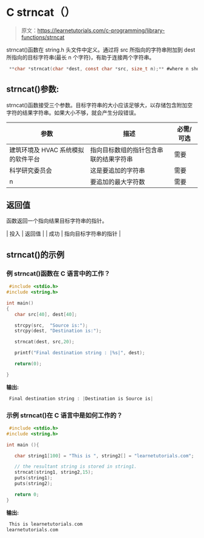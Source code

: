 # C strncat（）

> 原文：<https://learnetutorials.com/c-programming/library-functions/strncat>

strncat()函数在 string.h 头文件中定义。通过将 src 所指向的字符串附加到 dest 所指向的目标字符串(最长 n 个字符)，有助于连接两个字符串。

```c
 **char *strncat(char *dest, const char *src, size_t n);** #where n should be a integer 

```

## strncat()参数:

strncat()函数接受三个参数。目标字符串的大小应该足够大，以存储包含附加空字符的结果字符串。如果大小不够，就会产生分段错误。

| 参数 | 描述 | 必需/可选 |
| --- | --- | --- |
| 建筑环境及 HVAC 系统模拟的软件平台 | 指向目标数组的指针包含串联的结果字符串 | 需要 |
| 科学研究委员会 | 这是要追加的字符串 | 需要 |
| n | 要追加的最大字符数 | 需要 |

## 返回值

函数返回一个指向结果目标字符串的指针。

| 投入 | 返回值 |
| 成功 | 指向目标字符串的指针 |

## strncat()的示例

### 例 strncat()函数在 C 语言中的工作？

```c
 #include <stdio.h>
#include <string.h>

int main()
{
   char src[40], dest[40];

   strcpy(src,  "Source is:");
   strcpy(dest, "Destination is:");

   strncat(dest, src,20);

   printf("Final destination string : |%s|", dest);

   return(0);

} 

```

**输出:**

```c
 Final destination string : |Destination is Source is| 
```

### 示例 strncat()在 C 语言中是如何工作的？

```c
 #include <stdio.h>
#include <string.h>

int main (){

   char string1[100] = "This is ", string2[] = "learnetutorials.com";

   // the resultant string is stored in string1.
   strncat(string1, string2,15);
   puts(string1);
   puts(string2);

   return 0;
} 

```

**输出:**

```c
 This is learnetutorials.com
learnetutorials.com 
```